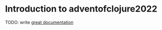 # Introduction to adventofclojure2022

TODO: write [great documentation](http://jacobian.org/writing/what-to-write/)
